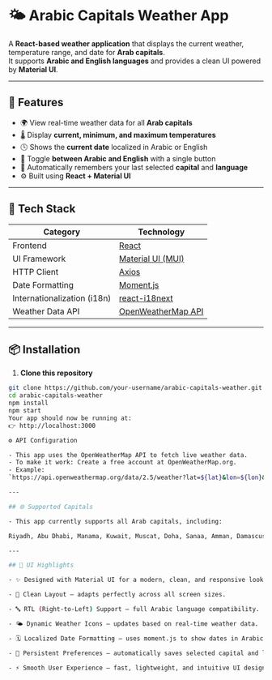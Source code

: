 # 🌤️ Arabic Capitals Weather App

A **React-based weather application** that displays the current weather, temperature range, and date for **Arab capitals**.  
It supports **Arabic and English languages** and provides a clean UI powered by **Material UI**.

---

## 🚀 Features

- 🌍 View real-time weather data for all **Arab capitals**  
- 🌡️ Display **current, minimum, and maximum temperatures**  
- 🕓 Shows the **current date** localized in Arabic or English  
- 🔁 Toggle **between Arabic and English** with a single button  
- 💾 Automatically remembers your last selected **capital** and **language**  
- ⚙️ Built using **React + Material UI**

---

## 🧠 Tech Stack

| Category | Technology |
|-----------|-------------|
| Frontend | [React](https://react.dev/) |
| UI Framework | [Material UI (MUI)](https://mui.com/) |
| HTTP Client | [Axios](https://axios-http.com/) |
| Date Formatting | [Moment.js](https://momentjs.com/) |
| Internationalization (i18n) | [react-i18next](https://react.i18next.com/) |
| Weather Data API | [OpenWeatherMap API](https://openweathermap.org/api) |

---

## 📦 Installation

1. **Clone this repository**

```bash
git clone https://github.com/your-username/arabic-capitals-weather.git
cd arabic-capitals-weather
npm install
npm start
Your app should now be running at:
👉 http://localhost:3000

⚙️ API Configuration

- This app uses the OpenWeatherMap API to fetch live weather data.
- To make it work: Create a free account at OpenWeatherMap.org.
- Example:
`https://api.openweathermap.org/data/2.5/weather?lat=${lat}&lon=${lon}&appid=${apiKey}` ```

---

## 🌐 Supported Capitals

- This app currently supports all Arab capitals, including:

Riyadh, Abu Dhabi, Manama, Kuwait, Muscat, Doha, Sanaa, Amman, Damascus, Beirut, Jerusalem, Baghdad, Khartoum, Cairo, Tripoli, Tunis, Algiers, Rabat, Nouakchott, Mogadishu, Djibouti, and Moroni.

---

## 🎨 UI Highlights

- ✨ Designed with Material UI for a modern, clean, and responsive look.

- 🧭 Clean Layout — adapts perfectly across all screen sizes.

- 🔤 RTL (Right-to-Left) Support — full Arabic language compatibility.

- 🌤️ Dynamic Weather Icons — updates based on real-time weather data.

- 🗓️ Localized Date Formatting — uses moment.js to show dates in Arabic or English.

- 💾 Persistent Preferences — automatically saves selected capital and language in localStorage.

- ⚡ Smooth User Experience — fast, lightweight, and intuitive UI design.

